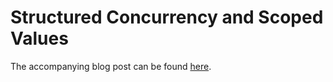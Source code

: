 # Structured Concurrency and Scoped Values

The accompanying blog post can be found [here](https://andersmurphy.com/2024/05/14/clojure-structured-concurrency-and-scoped-values.html).
